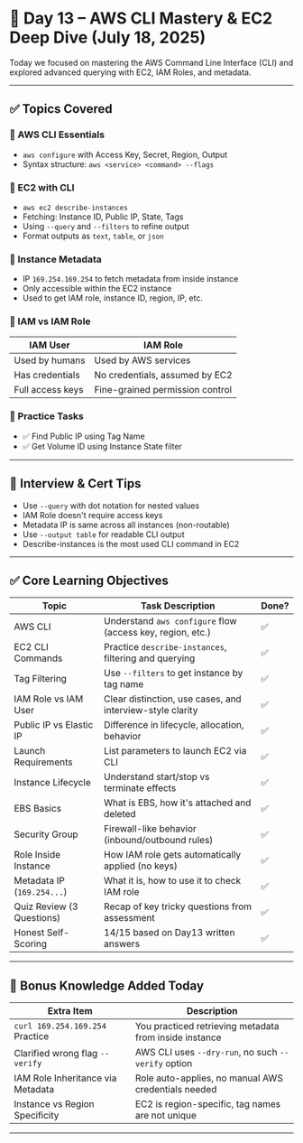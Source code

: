 # 🧠 Day 13 – AWS CLI Mastery & EC2 Deep Dive (July 18, 2025)

Today we focused on mastering the AWS Command Line Interface (CLI) and explored advanced querying with EC2, IAM Roles, and metadata.

---

## ✅ Topics Covered

### 🔹 AWS CLI Essentials
- `aws configure` with Access Key, Secret, Region, Output
- Syntax structure: `aws <service> <command> --flags`

### 🔹 EC2 with CLI
- `aws ec2 describe-instances`
- Fetching: Instance ID, Public IP, State, Tags
- Using `--query` and `--filters` to refine output
- Format outputs as `text`, `table`, or `json`

### 🔹 Instance Metadata
- IP `169.254.169.254` to fetch metadata from inside instance
- Only accessible within the EC2 instance
- Used to get IAM role, instance ID, region, IP, etc.

### 🔹 IAM vs IAM Role
| IAM User         | IAM Role                          |
|------------------|------------------------------------|
| Used by humans   | Used by AWS services               |
| Has credentials  | No credentials, assumed by EC2     |
| Full access keys | Fine-grained permission control    |

### 🔹 Practice Tasks
- ✅ Find Public IP using Tag Name
- ✅ Get Volume ID using Instance State filter

---

## 🧠 Interview & Cert Tips
- Use `--query` with dot notation for nested values
- IAM Role doesn't require access keys
- Metadata IP is same across all instances (non-routable)
- Use `--output table` for readable CLI output
- Describe-instances is the most used CLI command in EC2

---

## ✅ Core Learning Objectives

| Topic                         | Task Description                                           | Done? |
|------------------------------|------------------------------------------------------------|-------|
| AWS CLI                      | Understand `aws configure` flow (access key, region, etc.) | ✅     |
| EC2 CLI Commands             | Practice `describe-instances`, filtering and querying      | ✅     |
| Tag Filtering                | Use `--filters` to get instance by tag name                | ✅     |
| IAM Role vs IAM User         | Clear distinction, use cases, and interview-style clarity  | ✅     |
| Public IP vs Elastic IP      | Difference in lifecycle, allocation, behavior              | ✅     |
| Launch Requirements          | List parameters to launch EC2 via CLI                      | ✅     |
| Instance Lifecycle           | Understand start/stop vs terminate effects                 | ✅     |
| EBS Basics                   | What is EBS, how it's attached and deleted                 | ✅     |
| Security Group               | Firewall-like behavior (inbound/outbound rules)            | ✅     |
| Role Inside Instance         | How IAM role gets automatically applied (no keys)          | ✅     |
| Metadata IP (`169.254...`)   | What it is, how to use it to check IAM role                | ✅     |
| Quiz Review (3 Questions)    | Recap of key tricky questions from assessment              | ✅     |
| Honest Self-Scoring          | 14/15 based on Day13 written answers                       | ✅     |

---

## 🧠 Bonus Knowledge Added Today

| Extra Item                                | Description |
|-------------------------------------------|-------------|
| `curl 169.254.169.254` Practice           | You practiced retrieving metadata from inside instance |
| Clarified wrong flag `--verify`           | AWS CLI uses `--dry-run`, no such `--verify` option    |
| IAM Role Inheritance via Metadata         | Role auto-applies, no manual AWS credentials needed    |
| Instance vs Region Specificity            | EC2 is region-specific, tag names are not unique       |

---
